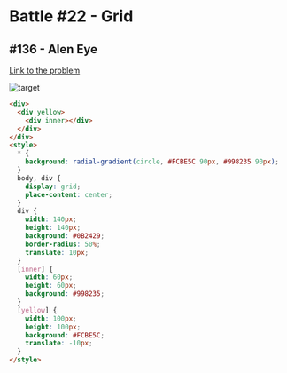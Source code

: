 # Battle #22 - Grid

## #136 - Alen Eye

[Link to the problem](https://cssbattle.dev/play/136)

![target](https://cssbattle.dev/targets/136png)

```html
<div>
  <div yellow>
    <div inner></div>
  </div>
</div>
<style>
  * {
    background: radial-gradient(circle, #FCBE5C 90px, #998235 90px);
  }
  body, div {
    display: grid;
    place-content: center;
  }
  div {
    width: 140px;
    height: 140px;
    background: #0B2429;
    border-radius: 50%;
    translate: 10px;
  }
  [inner] {
    width: 60px;
    height: 60px;
    background: #998235;
  }
  [yellow] {
    width: 100px;
    height: 100px;
    background: #FCBE5C;
    translate: -10px;
  }
</style>
```
